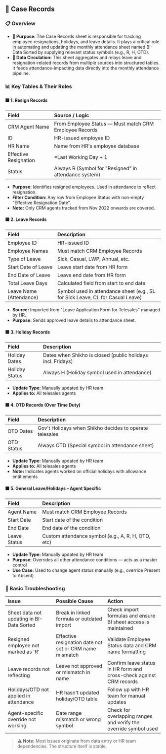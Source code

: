 
## 📘 Case Records

### 📋 Overview

- **📌 Purpose:** The Case Records sheet is responsible for tracking employee resignations, holidays, and leave details. It plays a critical role in automating and updating the monthly attendance sheet named BI-Data Sorted by supplying relevant status symbols (e.g., R, H, OTD).
- **🔄 Data Circulation:** This sheet aggregates and relays leave and resignation-related records from multiple sources into structured tables. It feeds attendance-impacting data directly into the monthly attendance pipeline.

### 📊 Key Tables & Their Roles

#### 🟥 1. Resign Records

| Field | Source / Logic |
|:------|:---------------|
| CRM Agent Name | From Employee Status — Must match CRM Employee Records |
| ID | HR-issued employee ID |
| HR Name | Name from HR's employee database |
| Effective Resignation | =Last Working Day + 1 |
| Status | Always R (Symbol for "Resigned" in attendance system) |

- **Purpose:** Identifies resigned employees. Used in attendance to reflect resignation.
- **Filter Condition:** Any row from Employee Status with non-empty "Effective Resignation Date".
- **Note:** Only CRM agents tracked from Nov 2022 onwards are covered.

#### 🟨 2. Leave Records

| Field | Description |
|:------|:------------|
| Employee ID | HR-issued ID |
| Employee Names | Must match CRM Employee Records |
| Type of Leave | Sick, Casual, LWP, Annual, etc. |
| Start Date of Leave | Leave start date from HR form |
| End Date of Leave | Leave end date from HR form |
| Total Leave Days | Calculated field from start to end date |
| Leave Name (Attendance) | Symbol used in attendance sheet (e.g., SL for Sick Leave, CL for Casual Leave) |

- **Source:** Imported from "Leave Application Form for Telesales" managed by HR.
- **Purpose:** Sends approved leave details to attendance sheet.

#### 🟩 3. Holiday Records

| Field | Description |
|:------|:------------|
| Holiday Dates | Dates when Shikho is closed (public holidays incl. Fridays) |
| Holiday Status | Always H (Holiday symbol used in attendance) |

- **Update Type:** Manually updated by HR team
- **Applies to:** All telesales agents

#### 🟦 4. OTD Records (Over Time Duty)

| Field | Description |
|:------|:------------|
| OTD Dates | Gov't Holidays when Shikho decides to operate telesales |
| OTD Status | Always OTD (Special symbol in attendance sheet) |

- **Update Type:** Manually updated by HR team
- **Applies to:** All telesales agents
- **Note:** Indicates agents worked on official holidays with allowance entitlements

#### 🟫 5. General Leave/Holidays – Agent Specific

| Field | Description |
|:------|:------------|
| Agent Name | Must match CRM Employee Records |
| Start Date | Start date of the condition |
| End Date | End date of the condition |
| Leave Status | Custom attendance symbol (e.g., A, R, H, OTD, etc) |

- **Update Type:** Manually updated by HR team
- **Purpose:** Overrides all other attendance conditions — acts as a master control
- **Use Case:** Used to change agent status manually (e.g., override Present to Absent)

### 🧰 Basic Troubleshooting

| Issue | Possible Cause | Action |
|:------|:---------------|:-------|
| Sheet data not updating in BI-Data Sorted | Break in linked formula or outdated import | Check import formulas and ensure BI sheet access is maintained |
| Resigned employee not marked as 'R' | Effective resignation date not set or CRM name mismatch | Validate Employee Status data and CRM name formatting |
| Leave records not reflecting | Leave not approved or mismatch in name | Confirm leave status in HR form and cross-check against CRM records |
| Holidays/OTD not applied in attendance | HR hasn't updated holiday/OTD table | Follow up with HR team for manual updates |
| Agent-specific override not working | Date range mismatch or wrong symbol | Check for overlapping ranges and verify the override symbol used |

> **⚠️ Note:** Most issues originate from data entry or HR team dependencies. The structure itself is stable.
